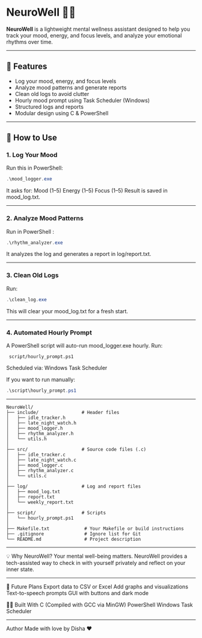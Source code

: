 # NeuroWell 🧠💖

**NeuroWell** is a lightweight mental wellness assistant designed to help you track your mood, energy, and focus levels, and analyze your emotional rhythms over time.

---
## 🌟 Features

- Log your mood, energy, and focus levels
- Analyze mood patterns and generate reports
- Clean old logs to avoid clutter
- Hourly mood prompt using Task Scheduler (Windows)
- Structured logs and reports
- Modular design using C & PowerShell
  
---

## 🚀 How to Use

### 1. **Log Your Mood**

Run this in PowerShell:

```powershell 
.\mood_logger.exe
```

It asks for:
Mood (1–5)
Energy (1–5)
Focus (1–5)
Result is saved in mood_log.txt.

---

### 2. **Analyze Mood Patterns**

Run in PowerShell :

```powershell
.\rhythm_analyzer.exe
```
It analyzes the log and generates a report in log/report.txt.

---
### 3. **Clean Old Logs**

Run:
```powershell
.\clean_log.exe
```
This will clear your mood_log.txt for a fresh start.

---

### 4. **Automated Hourly Prompt** 
A PowerShell script will auto-run mood_logger.exe hourly.
Run:
```
 script/hourly_prompt.ps1
```
Scheduled via: Windows Task Scheduler

If you want to run manually:
```powershell
.\script\hourly_prompt.ps1
```
---
```
NeuroWell/
├── include/                # Header files
│   ├── idle_tracker.h
│   ├── late_night_watch.h
│   ├── mood_logger.h
│   ├── rhythm_analyzer.h
│   └── utils.h
│
├── src/                    # Source code files (.c)
│   ├── idle_tracker.c
│   ├── late_night_watch.c
│   ├── mood_logger.c
│   ├── rhythm_analyzer.c
│   └── utils.c
│
├── log/                    # Log and report files
│   ├── mood_log.txt
│   ├── report.txt
│   └── weekly_report.txt
│
├── script/                 # Scripts
│   └── hourly_prompt.ps1
│
├── Makefile.txt             # Your Makefile or build instructions
├── .gitignore               # Ignore list for Git
└── README.md                # Project description

```
---
💡 Why NeuroWell?
Your mental well-being matters. NeuroWell provides a tech-assisted way to check in with yourself privately and reflect on your inner state.

---

📅 Future Plans
Export data to CSV or Excel
Add graphs and visualizations
Text-to-speech prompts
GUI with buttons and dark mode

🧑‍💻 Built With
C (Compiled with GCC via MinGW)
PowerShell
Windows Task Scheduler

---

Author
Made with love by Disha ❤️

